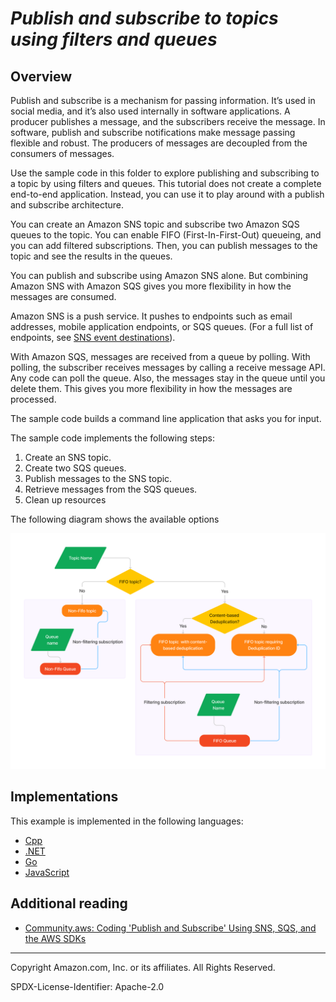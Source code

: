 # ***Publish and subscribe to topics using filters and queues***

## Overview


Publish and subscribe is a mechanism for passing information. It’s used in social media, and it’s also used internally in software applications. A producer publishes a message, and the subscribers receive the message. In software, publish and subscribe notifications make message passing flexible and robust. The producers of messages are decoupled from the consumers of messages.

Use the sample code in this folder to explore publishing and subscribing to a topic by using filters and queues. This tutorial does not create a complete end-to-end application. Instead, you can use it to play around with a publish and subscribe architecture.

You can create an Amazon SNS topic and subscribe two Amazon SQS queues to the topic. You can enable FIFO (First-In-First-Out) queueing, and you can add filtered subscriptions. Then, you can publish messages to the topic and see the results in the queues.

You can publish and subscribe using Amazon SNS alone. But combining Amazon SNS with Amazon SQS gives you more flexibility in how the messages are consumed.

Amazon SNS is a push service. It pushes to endpoints such as email addresses, mobile application endpoints, or SQS queues. (For a full list of endpoints, see [SNS event destinations](https://docs.aws.amazon.com/sns/latest/dg/sns-event-destinations.html)).

With Amazon SQS, messages are received from a queue by polling. With polling, the subscriber receives messages by calling a receive message API. Any code can poll the queue. Also, the messages stay in the queue until you delete them. This gives you more flexibility in how the messages are processed.

The sample code builds a command line application that asks you for input.

The sample code implements the following steps:

1. Create an SNS topic.
2. Create two SQS queues.
3. Publish messages to the SNS topic.
4. Retrieve messages from the SQS queues.
5. Clean up resources

The following diagram shows the available options

![Diagram of the options](images/fifo_topics_diagram.png)

## Implementations

This example is implemented in the following languages:

* [Cpp](../../cpp/example_code/cross-service/topics_and_queues)
* [.NET](../../dotnetv3/cross-service/TopicsAndQueues)
* [Go](../../gov2/workflows/topics_and_queues)
* [JavaScript](../../javascriptv3/example_code/cross-services/wkflw-topics-queues)

## Additional reading

* [Community.aws: Coding 'Publish and Subscribe' Using SNS, SQS, and the AWS SDKs](https://community.aws/posts/topics_and_queues_workflow_with_sdks)

---

Copyright Amazon.com, Inc. or its affiliates. All Rights Reserved.

SPDX-License-Identifier: Apache-2.0
